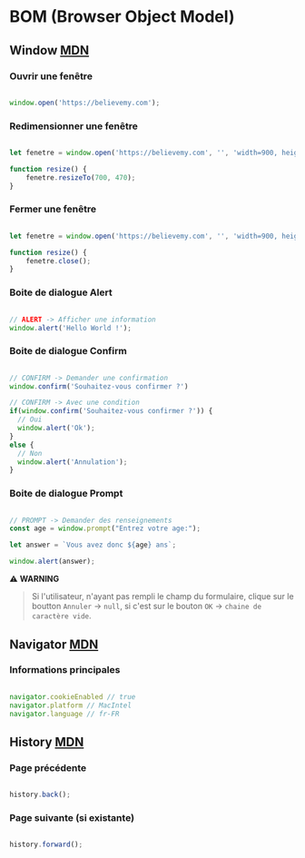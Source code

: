 # BOM (Browser Object Model)

## Window [MDN](https://developer.mozilla.org/fr/docs/Web/API/Window)

### Ouvrir une fenêtre

```js

window.open('https://believemy.com');

```

### Redimensionner une fenêtre

```js

let fenetre = window.open('https://believemy.com', '', 'width=900, height=700');

function resize() {
    fenetre.resizeTo(700, 470);
}

```

### Fermer une fenêtre

```js

let fenetre = window.open('https://believemy.com', '', 'width=900, height=700');

function resize() {
    fenetre.close();
}

```

### Boite de dialogue Alert

```js

// ALERT -> Afficher une information
window.alert('Hello World !');

```

### Boite de dialogue Confirm

```js

// CONFIRM -> Demander une confirmation
window.confirm('Souhaitez-vous confirmer ?')

// CONFIRM -> Avec une condition
if(window.confirm('Souhaitez-vous confirmer ?')) {
  // Oui
  window.alert('Ok');
}
else {
  // Non
  window.alert('Annulation');
}

```

### Boite de dialogue Prompt

```js

// PROMPT -> Demander des renseignements
const age = window.prompt("Entrez votre age:");

let answer = `Vous avez donc ${age} ans`;

window.alert(answer);

```

⚠️ **WARNING**
> Si l'utilisateur, n'ayant pas rempli le champ du formulaire, clique sur le boutton `Annuler` -> `null`, si c'est sur le bouton `OK` -> `chaine de caractère vide`.

## Navigator [MDN](https://developer.mozilla.org/fr/docs/Web/API/Navigator)

### Informations principales

```js

navigator.cookieEnabled // true
navigator.platform // MacIntel
navigator.language // fr-FR

```

## History [MDN](https://developer.mozilla.org/fr/docs/Web/API/History)

### Page précédente

```js

history.back();

```

### Page suivante (si existante)

```js

history.forward();

```





